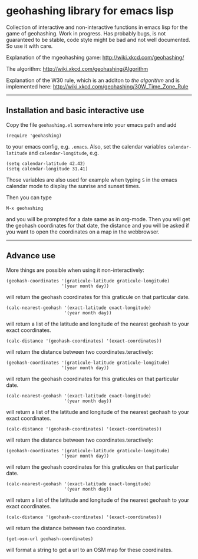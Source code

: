 # geohashing library for emacs lisp
Collection of interactive and non-interactive functions in emacs lisp for the
game of geohashing. Work in progress. Has probably bugs,
is not guaranteed to be stable, code style might be bad and not well documented.
So use it with care.

Explanation of the mgeohashing game: http://wiki.xkcd.com/geohashing/

The algorithm: http://wiki.xkcd.com/geohashing/Algorithm

Explanation of the W30 rule, which is an additon to *the algorithm* and is implemented here:
http://wiki.xkcd.com/geohashing/30W_Time_Zone_Rule

* * *
## Installation and basic interactive use

Copy the file `geohashing.el` somewhere into your emacs path and add

    (require 'geohashing)

to your emacs config, e.g. `.emacs`. Also, set the calendar variables
`calendar-latitude` and `calendar-longitude`, e.g.

    (setq calendar-latitude 42.42)
    (setq calendar-longitude 31.41)

Those variables are also used for example when typing `S`
in the emacs calendar mode to display the sunrise and sunset times.

Then you can type

    M-x geohashing

and you will be prompted for a date same as in org-mode.
Then you will get the geohash coordinates for that date,
the distance and you will be asked if you want to open the coordinates
on a map in the webbrowser.

* * *
## Advance use

More things are possible when using it non-interactively:

    (geohash-coordinates '(graticule-latitude graticule-longitude)
                         '(year month day))

will return the geohash coordinates for this graticule on that particular date.

    (calc-nearest-geohash '(exact-latitude exact-longitude)
                          '(year month day))

will return a list of the latitude and longitude of the nearest geohash to your
exact coordinates.

    (calc-distance '(geohash-coordinates) '(exact-coordinates))

will return the distance between two coordinates.teractively:

    (geohash-coordinates '(graticule-latitude graticule-longitude)
                         '(year month day))

will return the geohash coordinates for this graticules on that particular date.

    (calc-nearest-geohash '(exact-latitude exact-longitude)
                          '(year month day))

will return a list of the latitude and longitude of the nearest geohash to your
exact coordinates.

    (calc-distance '(geohash-coordinates) '(exact-coordinates))

will return the distance between two coordinates.teractively:

    (geohash-coordinates '(graticule-latitude graticule-longitude)
                         '(year month day))

will return the geohash coordinates for this graticules on that particular date.

    (calc-nearest-geohash '(exact-latitude exact-longitude)
                          '(year month day))

will return a list of the latitude and longitude of the nearest geohash to your
exact coordinates.

    (calc-distance '(geohash-coordinates) '(exact-coordinates))

will return the distance between two coordinates.

    (get-osm-url geohash-coordinates)

will format a string to get a url to an OSM map for these coordinates.
